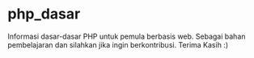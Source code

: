 # php_dasar
Informasi dasar-dasar PHP untuk pemula berbasis web. Sebagai bahan pembelajaran dan silahkan jika ingin berkontribusi. Terima Kasih :)
